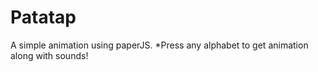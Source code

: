 # Patatap
A simple animation using paperJS.
*Press any alphabet to get animation along with sounds!
